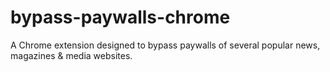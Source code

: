# bypass-paywalls-chrome
A Chrome extension designed to bypass paywalls of several popular news, magazines &amp; media websites.
